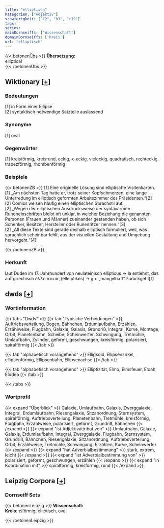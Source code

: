```yaml
---
title: "elliptisch"
kategorien: ["Adjektiv"]
schwierigkeit: ["k2", "h3", "r19"]
tags:
series:
mainDornseiffs: ['Wissenschaft']
domainDornseiffs: ['Kreis']
url: "elliptisch"
---
```


{{< betonenÜbs >}}
**Übersetzung:**  
elliptical  
{{< /betonenÜbs >}}

## Wiktionary [[+](https://de.wiktionary.org/wiki/elliptisch)]

### Bedeutungen
[1] in Form einer Ellipse  
[2] syntaktisch notwendige Satzteile auslassend  

### Synonyme
[1] oval  

### Gegenwörter
[1] kreisförmig, kreisrund, eckig, x-eckig, vieleckig, quadratisch, rechteckig, trapezförmig, rhombenförmig  

### Beispiele
{{< betonenZB >}}
[1] Eine originelle Lösung sind elliptische Visitenkarten.  
[1] „Am nächsten Tag hatte er, trotz seiner Kopfschmerzen, eine lange Unterredung im elliptisch geformten Arbeitszimmer des Präsidenten.“[2]  
[2] Comics weisen häufig einen elliptischen Sprachstil auf.  
[2] „Wegen der elliptischen Ausdrucksweise der syntaxarmen Runeneinschriften bleibt oft unklar, in welcher Beziehung die genannten Personen (Frauen und Männer) zueinander gestanden haben, ob sich Schenker, Besitzer, Hersteller oder Runenritzer nennen.“[3]  
[2] „All diese Texte sind gerade deshalb elliptisch formuliert, weil, was sprachlich scheinbar fehlt, aus der visuellen Gestaltung und Umgebung hervorgeht.“[4]  

{{< /betonenZB >}}
### Herkunft
laut Duden im 17. Jahrhundert von neulateinisch ellipticus → la entlehnt, das auf griechisch ἐλλειπτικός (elleiptikós) → grc „mangelhaft“ zurückgeht[1]  



## dwds [[+](https://www.dwds.de/wb/elliptisch)]

### Wortinformation
{{< tabs "Dwds" >}}
{{< tab "Typische Verbindungen" >}}
Auftriebsverteilung, Bogen, Bähnchen, Erdumlaufbahn, Erzählen, Erzählweise, Flugbahn, Galaxie, Galaxis, Grundriß, Integral, Kurve, Montage, Orbit, Planetenbahn, Scheibe, Scheinwerfer, Schwingung, Tretmühle, Umlaufbahn, Zylinder, geformt, geschwungen, kreisförmig, polarisiert, spiralförmig
{{< /tab >}}

{{< tab "alphabetisch vorangehend" >}}
Ellipsoid, Ellipsenzirkel, ellipsenförmig, Ellipsenbahn, Ellipsenachse
{{< /tab >}}

{{< tab "alphabetisch vorangehend" >}}
Elliptizität, Elmo, Elmsfeuer, Eloah, Elodea
{{< /tab >}}

{{< /tabs >}}

### Wortprofil
{{< expand "Überblick" >}} Galaxie, Umlaufbahn, Galaxis, Zwerggalaxie, Integral, Erdumlaufbahn, Riesengalaxie, Sitzanordnung, Sternsystem, spiralförmig, Auftriebsverteilung, Planetenbahn, Tretmühle, kreisförmig, Flugbahn, Erzählweise, polarisiert, geformt, Grundriß, Bähnchen {{< /expand >}}
{{< expand "ist Adjektivattribut von" >}} Umlaufbahn, Galaxie, Galaxis, Erdumlaufbahn, Integral, Zwerggalaxie, Flugbahn, Sternsystem, Grundriß, Bähnchen, Riesengalaxie, Sitzanordnung, Auftriebsverteilung, Orbit, Erzählweise, Tretmühle, Schwingung, Erzählen, Kurve, Scheinwerfer {{< /expand >}}
{{< expand "hat Adverbialbestimmung" >}} stark, extrem, leicht {{< /expand >}}
{{< expand "ist Adverbialbestimmung von" >}} polarisiert, geformt, geschwungen, erzählen {{< /expand >}}
{{< expand "in Koordination mit" >}} spiralförmig, kreisförmig, rund {{< /expand >}}

## Leipzig Corpora [[+](https://corpora.uni-leipzig.de/en/res?word=elliptisch&corpusId=deu_newscrawl-public_2018)]

### Dornseiff Sets
{{< betonenLeipzig >}}
**Wissenschaft:**  
**Kreis:** eiförmig, elliptisch, oval  

{{< /betonenLeipzig >}}
